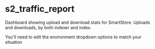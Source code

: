 # s2_traffic_report
Dashboard showing upload and download stats for SmartStore. Uploads and downloads, by both indexer and index.

You'll need to edit the environment dropdown options to match your situation
